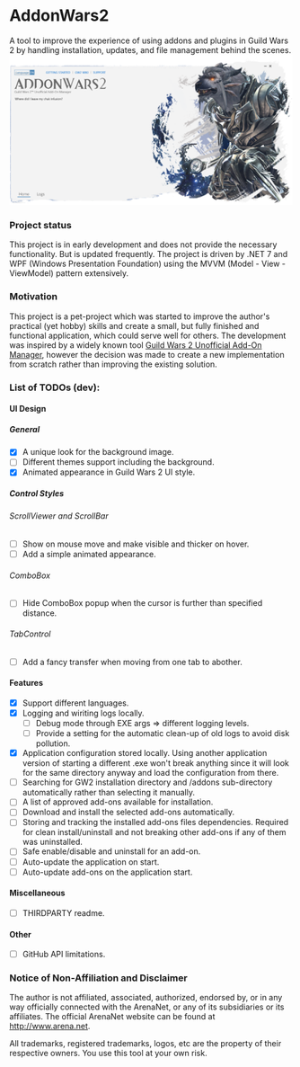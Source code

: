 # AddonWars2

A tool to improve the experience of using addons and plugins in Guild Wars 2 by handling installation, updates, and file management behind the scenes.
![App View Light](/img/app_view_01.png)

### Project status

This project is in early development and does not provide the necessary functionality. But is updated frequently.
The project is driven by .NET 7 and WPF (Windows Presentation Foundation) using the MVVM (Model - View - ViewModel) pattern extensively.

### Motivation

This project is a pet-project which was started to improve the author's practical (yet hobby) skills and create a small, but fully finished and functional application, which could serve well for others. The development was inspired by a widely known tool [Guild Wars 2 Unofficial Add-On Manager](https://github.com/gw2-addon-loader/GW2-Addon-Manager), however the decision was made to create a new implementation from scratch rather than improving the existing solution.

### List of TODOs (dev):
#### UI Design
##### General
- [x] A unique look for the background image.
- [ ] Different themes support including the background.
- [x] Animated appearance in Guild Wars 2 UI style.
##### Control Styles
###### ScrollViewer and ScrollBar
- [ ] Show on mouse move and make visible and thicker on hover.
- [ ] Add a simple animated appearance.
###### ComboBox
- [ ] Hide ComboBox popup when the cursor is further than specified distance.
###### TabControl
- [ ] Add a fancy transfer when moving from one tab to abother.
#### Features
- [x] Support different languages.
- [x] Logging and wiriting logs locally.
  - [ ] Debug mode through EXE args => different logging levels.
  - [ ] Provide a setting for the automatic clean-up of old logs to avoid disk pollution.
- [x] Application configuration stored locally. Using another application version of starting a different .exe won't break anything since it will look for the same directory anyway and load the configuration from there.
- [ ] Searching for GW2 installation directory and /addons sub-directory automatically rather than selecting it manually.
- [ ] A list of approved add-ons available for installation.
- [ ] Download and install the selected add-ons automatically.
- [ ] Storing and tracking the installed add-ons files dependencies. Required for clean install/uninstall and not breaking other add-ons if any of them was uninstalled.
- [ ] Safe enable/disable and uninstall for an add-on.
- [ ] Auto-update the application on start.
- [ ] Auto-update add-ons on the application start.
#### Miscellaneous
- [ ] THIRDPARTY readme.
#### Other
- [ ] GitHub API limitations.

### Notice of Non-Affiliation and Disclaimer

The author is not affiliated, associated, authorized, endorsed by, or in any way officially connected with the ArenaNet, or any of its subsidiaries or its affiliates. The official ArenaNet website can be found at http://www.arena.net.

All trademarks, registered trademarks, logos, etc are the property of their respective owners. You use this tool at your own risk.